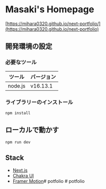 # Masaki's Homepage

[https://mihara0320.github.io/next-portfolio/](https://mihara0320.github.io/next-portfolio)


## 開発環境の設定

### 必要なツール

| ツール     | バージョン    |
|---------|----------|
| node.js | v16.13.1 |

### ライブラリーのインストール
```
npm install
```

## ローカルで動かす
```
npm run dev
```

## Stack

- [Next.js](https://nextjs.org/) 
- [Chakra UI](https://chakra-ui.com/) 
- [Framer Motion](https://www.framer.com/motion/)#   p o t f o l i o  
 #   p o t f o l i o  
 